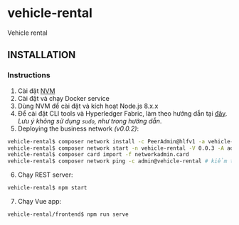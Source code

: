 # vehicle-rental

Vehicle rental

## INSTALLATION

### Instructions

1. Cài đặt [NVM](https://github.com/creationix/nvm)
2. Cài đặt và chạy Docker service
3. Dùng NVM để cài đặt và kích hoạt Node.js 8.x.x
4. Để cài đặt CLI tools và Hyperledger Fabric, làm theo hướng dẫn tại [đây](https://hyperledger.github.io/composer/latest/installing/development-tools). _Lưu ý không sử dụng `sudo`, như trong hướng dẫn_.
5. Deploying the business network _(v0.0.2)_:

```bash
vehicle-rental$ composer network install -c PeerAdmin@hlfv1 -a vehicle-rental@0.0.3.bna
vehicle-rental$ composer network start -n vehicle-rental -V 0.0.3 -A admin -S adminpw -c PeerAdmin@hlfv1 -f networkadmin.card
vehicle-rental$ composer card import -f networkadmin.card
vehicle-rental$ composer network ping -c admin@vehicle-rental # kiểm tra business network đã được deploy thành công hay chưa
```

6. Chạy REST server:

```bash
vehicle-rental$ npm start
```

7. Chạy Vue app:

```bash
vehicle-rental/frontend$ npm run serve
```
